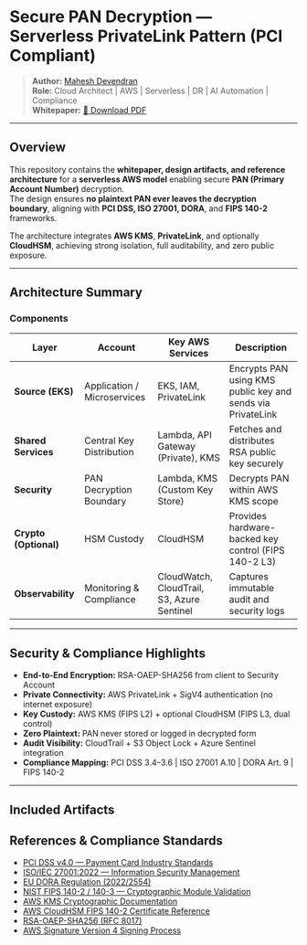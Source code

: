 # Secure PAN Decryption — Serverless PrivateLink Pattern (PCI Compliant)

> **Author:** [Mahesh Devendran](https://www.linkedin.com/in/mahesh-devendran-83a3b214/)  
> **Role:** Cloud Architect | AWS | Serverless | DR | AI Automation | Compliance  
> **Whitepaper:** [📘 Download PDF](./whitepaper/Secure_PAN_Decryption_Serverless_PrivateLink_Whitepaper_v3.pdf)

---

## Overview
This repository contains the **whitepaper, design artifacts, and reference architecture** for a **serverless AWS model** enabling secure **PAN (Primary Account Number)** decryption.  
The design ensures **no plaintext PAN ever leaves the decryption boundary**, aligning with **PCI DSS, ISO 27001, DORA**, and **FIPS 140-2** frameworks.

The architecture integrates **AWS KMS**, **PrivateLink**, and optionally **CloudHSM**, achieving strong isolation, full auditability, and zero public exposure.

---

## Architecture Summary

### Components
| Layer | Account | Key AWS Services | Description |
|-------|----------|------------------|--------------|
| **Source (EKS)** | Application / Microservices | EKS, IAM, PrivateLink | Encrypts PAN using KMS public key and sends via PrivateLink |
| **Shared Services** | Central Key Distribution | Lambda, API Gateway (Private), KMS | Fetches and distributes RSA public key securely |
| **Security** | PAN Decryption Boundary | Lambda, KMS (Custom Key Store) | Decrypts PAN within AWS KMS scope |
| **Crypto (Optional)** | HSM Custody | CloudHSM | Provides hardware-backed key control (FIPS 140-2 L3) |
| **Observability** | Monitoring & Compliance | CloudWatch, CloudTrail, S3, Azure Sentinel | Captures immutable audit and security logs |

---

## Security & Compliance Highlights
- **End-to-End Encryption:** RSA-OAEP-SHA256 from client to Security Account  
- **Private Connectivity:** AWS PrivateLink + SigV4 authentication (no internet exposure)  
- **Key Custody:** AWS KMS (FIPS L2) + optional CloudHSM (FIPS L3, dual control)  
- **Zero Plaintext:** PAN never stored or logged in decrypted form  
- **Audit Visibility:** CloudTrail + S3 Object Lock + Azure Sentinel integration  
- **Compliance Mapping:** PCI DSS 3.4–3.6 | ISO 27001 A.10 | DORA Art. 9 | FIPS 140-2  

---

## Included Artifacts


## References & Compliance Standards

- [PCI DSS v4.0 — Payment Card Industry Standards](https://www.pcisecuritystandards.org/)
- [ISO/IEC 27001:2022 — Information Security Management](https://www.iso.org/standard/27001)
- [EU DORA Regulation (2022/2554)](https://eur-lex.europa.eu/eli/reg/2022/2554)
- [NIST FIPS 140-2 / 140-3 — Cryptographic Module Validation](https://csrc.nist.gov/projects/cryptographic-module-validation-program)
- [AWS KMS Cryptographic Documentation](https://docs.aws.amazon.com/kms/latest/developerguide/crypto-intro.html)
- [AWS CloudHSM FIPS 140-2 Certificate Reference](https://aws.amazon.com/cloudhsm/faqs/)
- [RSA-OAEP-SHA256 (RFC 8017)](https://datatracker.ietf.org/doc/html/rfc8017)
- [AWS Signature Version 4 Signing Process](https://docs.aws.amazon.com/general/latest/gr/signing_aws_api_requests.html)
